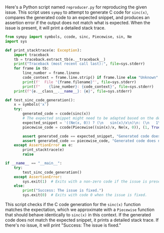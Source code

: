 Here's a Python script named `reproducer.py` for reproducing the given issue. This script uses `sympy` to attempt to generate C code for `sinc(x)`, compares the generated code to an expected snippet, and produces an assertion error if the output does not match what is expected. When the issue is present, it will print a detailed stack trace.

```python
from sympy import symbols, ccode, sinc, Piecewise, sin, Ne
import sys

def print_stacktrace(e: Exception):
    import traceback
    tb = traceback.extract_tb(e.__traceback__)
    print("Traceback (most recent call last):", file=sys.stderr)
    for frame in tb:
        line_number = frame.lineno
        code_context = frame.line.strip() if frame.line else "Unknown"
        print(f'  File "{frame.filename}"', file=sys.stderr)
        print(f"    {line_number}: {code_context}", file=sys.stderr)
    print(f"{e.__class__.__name__}: {e}", file=sys.stderr)

def test_sinc_code_generation():
    x = symbols('x')
    try:
        generated_code = ccode(sinc(x))
        # The expected snippet might need to be adapted based on the desired output; below is an example
        expected_snippet = '((Ne(x, 0)) ? (\n   sin(x)/x\n)\n: (\n   1\n))'
        piecewise_code = ccode(Piecewise((sin(x)/x, Ne(x, 0)), (1, True)))

        assert generated_code == expected_snippet, "Generated code does not match expected output."
        assert generated_code == piecewise_code, "Generated code does not match Piecewise equivalent."
    except AssertionError as e:
        print_stacktrace(e)
        raise

if __name__ == "__main__":
    try:
        test_sinc_code_generation()
    except AssertionError:
        sys.exit(1)  # Exits with a non-zero code if the issue is present.
    else:
        print("Success: The issue is fixed.")
        sys.exit(0)  # Exits with code 0 when the issue is fixed.
```

This script checks if the C code generation for the `sinc(x)` function matches the expectation, which we approximate with a `Piecewise` function that should behave identically to `sinc(x)` in this context. If the generated code does not match the expected snippet, it prints a detailed stack trace. If there's no issue, it will print "Success: The issue is fixed."